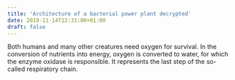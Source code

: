 ```yaml
---
title: 'Architecture of a bacterial power plant decrypted'
date: 2019-11-14T22:31:00+01:00
draft: false
---
```


Both humans and many other creatures need oxygen for survival. In the conversion of nutrients into energy, oxygen is converted to water, for which the enzyme oxidase is responsible. It represents the last step of the so-called respiratory chain.
